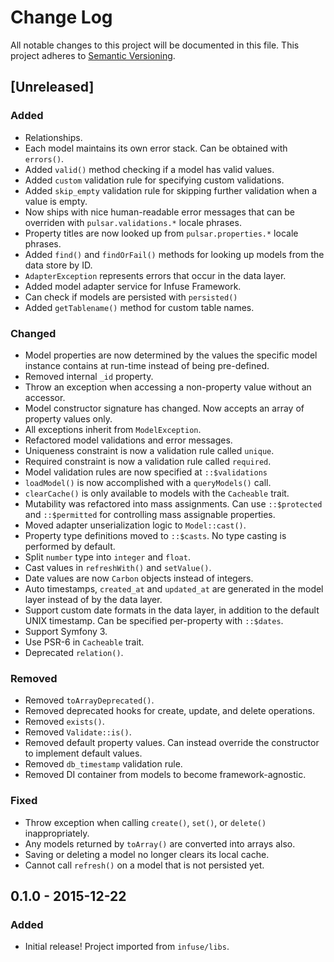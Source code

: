 # Change Log
All notable changes to this project will be documented in this file.
This project adheres to [Semantic Versioning](http://semver.org/).

## [Unreleased]
### Added
- Relationships.
- Each model maintains its own error stack. Can be obtained with `errors()`.
- Added `valid()` method checking if a model has valid values.
- Added `custom` validation rule for specifying custom validations.
- Added `skip_empty` validation rule for skipping further validation when a value is empty.
- Now ships with nice human-readable error messages that can be overriden with `pulsar.validations.*` locale phrases.
- Property titles are now looked up from `pulsar.properties.*` locale phrases.
- Added `find()` and `findOrFail()` methods for looking up models from the data store by ID.
- `AdapterException` represents errors that occur in the data layer.
- Added model adapter service for Infuse Framework.
- Can check if models are persisted with `persisted()`
- Added `getTablename()` method for custom table names.

### Changed
- Model properties are now determined by the values the specific model instance contains at run-time instead of being pre-defined.
- Removed internal `_id` property.
- Throw an exception when accessing a non-property value without an accessor.
- Model constructor signature has changed. Now accepts an array of property values only.
- All exceptions inherit from `ModelException`.
- Refactored model validations and error messages.
- Uniqueness constraint is now a validation rule called `unique`.
- Required constraint is now a validation rule called `required`.
- Model validation rules are now specified at `::$validations`
- `loadModel()` is now accomplished with a `queryModels()` call.
- `clearCache()` is only available to models with the `Cacheable` trait.
- Mutability was refactored into mass assignments. Can use `::$protected` and `::$permitted` for controlling mass assignable properties.
- Moved adapter unserialization logic to `Model::cast()`.
- Property type definitions moved to `::$casts`. No type casting is performed by default.
- Split `number` type into `integer` and `float`.
- Cast values in `refreshWith()` and `setValue()`.
- Date values are now `Carbon` objects instead of integers.
- Auto timestamps, `created_at` and `updated_at` are generated in the model layer instead of by the data layer.
- Support custom date formats in the data layer, in addition to the default UNIX timestamp. Can be specified per-property with `::$dates`.
- Support Symfony 3.
- Use PSR-6 in `Cacheable` trait.
- Deprecated `relation()`.

### Removed
- Removed `toArrayDeprecated()`.
- Removed deprecated hooks for create, update, and delete operations.
- Removed `exists()`.
- Removed `Validate::is()`.
- Removed default property values. Can instead override the constructor to implement default values.
- Removed `db_timestamp` validation rule.
- Removed DI container from models to become framework-agnostic.

### Fixed
- Throw exception when calling `create()`, `set()`, or `delete()` inappropriately.
- Any models returned by `toArray()` are converted into arrays also.
- Saving or deleting a model no longer clears its local cache.
- Cannot call `refresh()` on a model that is not persisted yet.

## 0.1.0 - 2015-12-22
### Added
- Initial release! Project imported from `infuse/libs`.